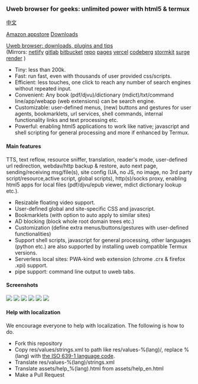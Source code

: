 ### Uweb browser for geeks: unlimited power with html5 & termux
[中文](README.zh-Hans.md)

[Amazon appstore](https://www.amazon.com/TorApp-Info-uweb-browser-for-geeks/dp/B098QPR6N5)
[Downloads](en/download.md)

[Uweb browser: downloads, plugins and tips](https://torappinfo.github.io/uweb/en/)  
(Mirrors: 
[netlify](https://uwebzh.netlify.app/en/)
[gitlab](https://jamesfengcao.gitlab.io/uweb/en/)
[bitbucket](https://torappinfo.bitbucket.io/en/)
[repo](https://repo.or.cz/uweb.git/blob_plain/HEAD:/en/index.html)
[pages](https://uwebzh.pages.dev/en/)
[vercel](https://uweb-zh.vercel.app/en/)
[codeberg](https://jamesfengcao.codeberg.page/en/)
[stormkit](https://uweb.stormkit.dev/en/)
[surge](https://uweb.surge.sh/en/)
[render](https://uwebzh.onrender.com/en/)
)

- Tiny: less than 200k.
- Fast: run fast, even with thousands of user provided css/scripts.
- Efficient: less touches, one click to reach any number of search engines without repeated input.
- Convenient: Any book (pdf/djvu)/dictionary (mdict)/txt/command line/app/webapp (web extensions) can be search engine.
- Customizable: user-defined menus, (new) buttons and gestures for user agents, bookmarklets, url services, shell commands, internal functionality links and text processing etc.
- Powerful: enabling html5 applications to work like native; javascript and shell scripting for general processing and more if enhanced by Termux.

#### Main features
TTS, text reflow, resource sniffer, translation, reader's mode, user-defined url redirection, webdav/http backup & restore, auto next page, sending/receiving msg/file(s), site config (UA, no JS, no image, no 3rd party script/resource,active script, global scripts), http(s)/socks proxy, enabling html5 apps for local files (pdf/djvu/epub viewer, mdict dictionary lookup etc.).

- Resizable floating video support.
- User-defined global and site-specific CSS and javascript.
- Bookmarklets (with option to auto apply to similar sites)
- AD blocking (block whole root domain trees etc.)
- Customization (define extra menus/buttons/gestures with user-defined functionalities)
- Support shell scripts, javascript for general processing, other languages (python etc.) are also supported by installing uweb compatible Termux versions.
- Serverless local sites: PWA-kind web extension (chrome .crx & firefox .xpi) support.
- pipe support: command line output to uweb tabs.

#### Screenshots
![](https://i.postimg.cc/rsL9G5N1/home1.png)
![](https://i.postimg.cc/9QxJ3Rc2/globalcss.png)
![](https://i.postimg.cc/VksDHBQ4/globaljs.png)
![](https://i.postimg.cc/HLV3TYLy/longclick.png)
![](https://i.postimg.cc/XJ58ysdN/option1.png)
![](https://i.postimg.cc/0NFnQT6H/option2.png)

#### Help with localization
We encourage everyone to help with localization. The following is how to do.

- Fork this repository
- Copy res/values/strings.xml to path like res/values-%(lang)/, replace %(lang) with [the ISO 639-1 language code](http://www.loc.gov/standards/iso639-2/php/code_list.php).
- Translate res/values-%(lang)/strings.xml
- Translate assets/help_%(lang).html from assets/help_en.html
- Make a Pull Request
